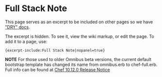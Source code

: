 Full Stack Note
===============

This page serves as an excerpt to be included on other pages so we have
["DRY" docs](http://en.wikipedia.org/wiki/Drydock).

The excerpt is hidden. To see it, view the wiki markup, or edit the
page. To add it to a page, use:

    {excerpt-include:Full Stack Note|nopanel=true}

**NOTE** For those used to older Omnibus beta versions, the current
default bootstrap template has changed its name from omnibus.erb to
chef-full.erb. Full info can be found at [Chef 10.12.0 Release
Notice](http://www.opscode.com/blog/2012/05/11/chef-0-10-10-released/)
